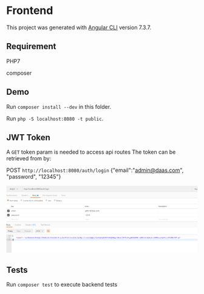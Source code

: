 # Frontend
This project was generated with [Angular CLI](https://github.com/angular/angular-cli) version 7.3.7.

## Requirement
PHP7

composer

## Demo
Run `composer install --dev` in this folder.

Run `php -S localhost:8080 -t public`.

## JWT Token
A `GET` token param is needed to access api routes
The token can be retrieved from by:

POST `http://localhost:8080/auth/login`
{"email":"admin@daas.com", "password", "12345"}

![alt text](https://raw.githubusercontent.com/ShadOoW/daas/master/backend/public/login.png)

## Tests
Run `composer test` to execute backend tests
